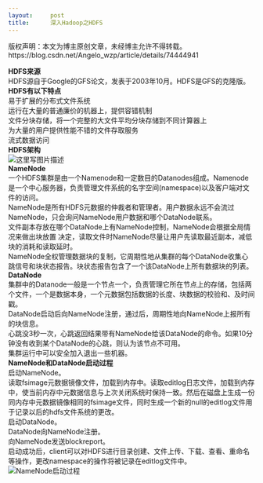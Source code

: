 ```yaml
---
layout:     post
title:      深入Hadoop之HDFS
---
```

<div id="article_content" class="article_content clearfix csdn-tracking-statistics" data-pid="blog" data-mod="popu_307" data-dsm="post">
								<div class="article-copyright">
					版权声明：本文为博主原创文章，未经博主允许不得转载。					https://blog.csdn.net/Angelo_wzp/article/details/74444941				</div>
								            <div id="content_views" class="markdown_views prism-atom-one-dark">
							<!-- flowchart 箭头图标 勿删 -->
							<svg xmlns="http://www.w3.org/2000/svg" style="display: none;"><path stroke-linecap="round" d="M5,0 0,2.5 5,5z" id="raphael-marker-block" style="-webkit-tap-highlight-color: rgba(0, 0, 0, 0);"></path></svg>
							<p><strong>HDFS来源</strong> <br>
    HDFS源自于Google的GFS论文，发表于2003年10月。HDFS是GFS的克隆版。 <br>
<strong>HDFS有以下特点</strong> <br>
    易于扩展的分布式文件系统 <br>
    运行在大量的普通廉价的机器上，提供容错机制 <br>
    文件分块存储，将一个完整的大文件平均分块存储到不同计算器上 <br>
    为大量的用户提供性能不错的文件存取服务 <br>
    流式数据访问 <br>
<strong>HDFS架构</strong> <br>
    <img src="https://img-blog.csdn.net/20170705145211092?watermark/2/text/aHR0cDovL2Jsb2cuY3Nkbi5uZXQvQW5nZWxvX3d6cA==/font/5a6L5L2T/fontsize/400/fill/I0JBQkFCMA==/dissolve/70/gravity/SouthEast" alt="这里写图片描述" title=""> <br>
<strong>NameNode</strong> <br>
    一个HDFS集群是由一个Namenode和一定数目的Datanodes组成。Namenode是一个中心服务器，负责管理文件系统的名字空间(namespace)以及客户端对文件的访问。 <br>
    NameNode是所有HDFS元数据的仲裁者和管理者。用户数据永远不会流过NameNode，只会询问NameNode用户数据和哪个DataNode联系。 <br>
    文件副本存放在哪个DataNode上有NameNode控制，NameNode会根据全局情况来做出块放置 决定，读取文件时NameNode尽量让用户先读取最近副本，减低块的消耗和读取延时。 <br>
    NameNode全权管理数据块的复制，它周期性地从集群的每个DataNode收集心跳信号和块状态报告。块状态报告包含了一个该DataNode上所有数据块的列表。 <br>
<strong>DataNode</strong> <br>
    集群中的Datanode一般是一个节点一个，负责管理它所在节点上的存储，包括两个文件，一个是数据本身，一个元数据包括数据的长度、块数据的校验和、及时间戳。 <br>
    DataNode启动后向NameNode注册，通过后，周期性地向NameNode上报所有的块信息。 <br>
    心跳没3秒一次，心跳返回结果带有NameNode给该DataNode的命令。如果10分钟没有收到某个DataNode的心跳，则认为该节点不可用。 <br>
    集群运行中可以安全加入退出一些机器。 <br>
<strong>NameNode和DataNode启动过程</strong> <br>
    启动NameNode。 <br>
    读取fsimage元数据镜像文件，加载到内存中。读取editlog日志文件，加载到内存中，使当前内存中元数据信息与上次关闭系统时保持一致。然后在磁盘上生成一份同内存中元数据镜像相同的fsimage文件，同时生成一个新的null的editlog文件用于记录以后的hdfs文件系统的更改。 <br>
    启动DataNode。 <br>
    DataNode向NameNode注册。 <br>
    向NameNode发送blockreport。 <br>
    启动成功后，client可以对HDFS进行目录创建、文件上传、下载、查看、重命名等操作，更改namespace的操作将被记录在editlog文件中。 <br>
    <img src="https://img-blog.csdn.net/20170705154137121?watermark/2/text/aHR0cDovL2Jsb2cuY3Nkbi5uZXQvQW5nZWxvX3d6cA==/font/5a6L5L2T/fontsize/400/fill/I0JBQkFCMA==/dissolve/70/gravity/SouthEast" alt="NameNode启动过程" title=""></p>            </div>
						<link href="https://csdnimg.cn/release/phoenix/mdeditor/markdown_views-9e5741c4b9.css" rel="stylesheet">
                </div>